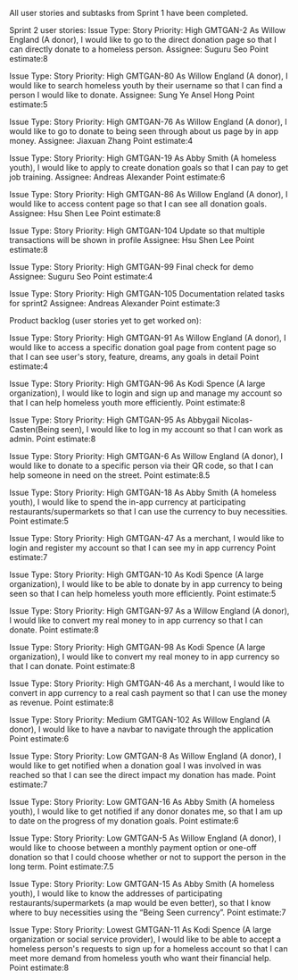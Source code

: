 All user stories and subtasks from Sprint 1 have been completed.

Sprint 2 user stories:
Issue Type: Story
Priority: High
GMTGAN-2
As Willow England (A donor), I would like to go to the direct donation page so that I can directly donate to a homeless person.
Assignee: Suguru Seo
Point estimate:8


Issue Type: Story
Priority: High
GMTGAN-80
As Willow England (A donor), I would like to search homeless youth by their username so that I can find a person I would like to donate.
Assignee: Sung Ye Ansel Hong
Point estimate:5


Issue Type: Story
Priority: High
GMTGAN-76
As Willow England (A donor), I would like to go to donate to being seen through about us page by in app money.
Assignee: Jiaxuan Zhang
Point estimate:4

Issue Type: Story
Priority: High
GMTGAN-19
As Abby Smith (A homeless youth), I would like to apply to create donation goals so that I can pay to get job training.
Assignee: Andreas Alexander
Point estimate:6

Issue Type: Story
Priority: High
GMTGAN-86
As Willow England (A donor), I would like to access content page so that I can see all donation goals.
Assignee: Hsu Shen Lee
Point estimate:8

Issue Type: Story
Priority: High
GMTGAN-104
Update so that multiple transactions will be shown in profile
Assignee: Hsu Shen Lee
Point estimate:8

Issue Type: Story
Priority: High
GMTGAN-99
Final check for demo
Assignee: Suguru Seo
Point estimate:4

Issue Type: Story
Priority: High
GMTGAN-105
Documentation related tasks for sprint2
Assignee: Andreas Alexander
Point estimate:3


Product backlog (user stories yet to get worked on):

Issue Type: Story
Priority: High
GMTGAN-91
As Willow England (A donor), I would like to access a specific donation goal page from content page so that I can see user's story, feature, dreams, any goals in detail
Point estimate:4

Issue Type: Story
Priority: High
GMTGAN-96
As Kodi Spence (A large organization), I would like to login and sign up and manage my account so that I can help homeless youth more efficiently.
Point estimate:8

Issue Type: Story
Priority: High
GMTGAN-95
As Abbygail Nicolas-Casten(Being seen), I would like to log in my account so that I can work as admin.
Point estimate:8

Issue Type: Story
Priority: High
GMTGAN-6
As Willow England (A donor), I would like to donate to a specific person via their QR code, so that I can help someone in need on the street.
Point estimate:8.5

Issue Type: Story
Priority: High
GMTGAN-18
As Abby Smith (A homeless youth), I would like to spend the in-app currency at participating restaurants/supermarkets so that I can use the currency to buy necessities.
Point estimate:5

Issue Type: Story
Priority: High
GMTGAN-47
As a merchant, I would like to login and register my account so that I can see my in app currency
Point estimate:7

Issue Type: Story
Priority: High
GMTGAN-10
As Kodi Spence (A large organization), I would like to be able to donate by in app currency to being seen so that I can help homeless youth more efficiently.
Point estimate:5

Issue Type: Story
Priority: High
GMTGAN-97
As a Willow England (A donor), I would like to convert my real money to in app currency so that I can donate.
Point estimate:8

Issue Type: Story
Priority: High
GMTGAN-98
As Kodi Spence (A large organization), I would like to convert my real money to in app currency so that I can donate.
Point estimate:8

Issue Type: Story
Priority: High
GMTGAN-46
As a merchant, I would like to convert in app currency to a real cash payment so that I can use the money as revenue.
Point estimate:8

Issue Type: Story
Priority: Medium
GMTGAN-102
As Willow England (A donor), I would like to have a navbar to navigate through the application
Point estimate:6

Issue Type: Story
Priority: Low
GMTGAN-8
As Willow England (A donor), I would like to get notified when a donation goal I was involved in was reached so that I can see the direct impact my donation has made.
Point estimate:7

Issue Type: Story
Priority: Low
GMTGAN-16
As Abby Smith (A homeless youth), I would like to get notified if any donor donates me, so that I am up to date on the progress of my donation goals.
Point estimate:6

Issue Type: Story
Priority: Low
GMTGAN-5
As Willow England (A donor), I would like to choose between a monthly payment option or one-off donation so that I could choose whether or not to support the person in the long term.
Point estimate:7.5

Issue Type: Story
Priority: Low
GMTGAN-15
As Abby Smith (A homeless youth), I would like to know the addresses of participating restaurants/supermarkets (a map would be even better), so that I know where to buy necessities using the “Being Seen currency”.
Point estimate:7

Issue Type: Story
Priority: Lowest
GMTGAN-11
As Kodi Spence (A large organization or social service provider), I would like to be able to accept a homeless person's requests to sign up for a homeless account so that I can meet more demand from homeless youth who want their financial help.
Point estimate:8
